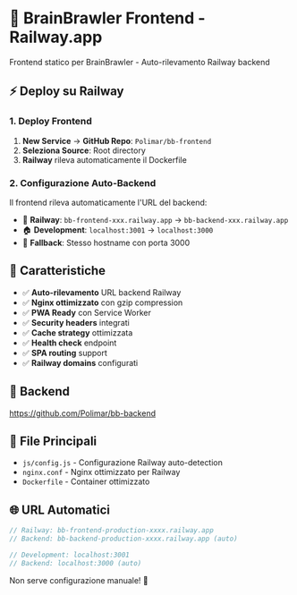 # 🚂 BrainBrawler Frontend - Railway.app

Frontend statico per BrainBrawler - Auto-rilevamento Railway backend

## ⚡ Deploy su Railway

### 1. Deploy Frontend

1. **New Service** → **GitHub Repo**: `Polimar/bb-frontend` 
2. **Seleziona Source**: Root directory
3. **Railway** rileva automaticamente il Dockerfile

### 2. Configurazione Auto-Backend

Il frontend rileva automaticamente l'URL del backend:

- 🚂 **Railway**: `bb-frontend-xxx.railway.app` → `bb-backend-xxx.railway.app`
- 🏠 **Development**: `localhost:3001` → `localhost:3000`
- 🔄 **Fallback**: Stesso hostname con porta 3000

## 🚀 Caratteristiche

- ✅ **Auto-rilevamento** URL backend Railway
- ✅ **Nginx ottimizzato** con gzip compression
- ✅ **PWA Ready** con Service Worker
- ✅ **Security headers** integrati  
- ✅ **Cache strategy** ottimizzata
- ✅ **Health check** endpoint
- ✅ **SPA routing** support
- ✅ **Railway domains** configurati

## 🔗 Backend

https://github.com/Polimar/bb-backend

## 🔧 File Principali

- `js/config.js` - Configurazione Railway auto-detection
- `nginx.conf` - Nginx ottimizzato per Railway
- `Dockerfile` - Container ottimizzato

## 🌐 URL Automatici

```javascript
// Railway: bb-frontend-production-xxxx.railway.app
// Backend: bb-backend-production-xxxx.railway.app (auto)

// Development: localhost:3001  
// Backend: localhost:3000 (auto)
```

Non serve configurazione manuale! 🎉
